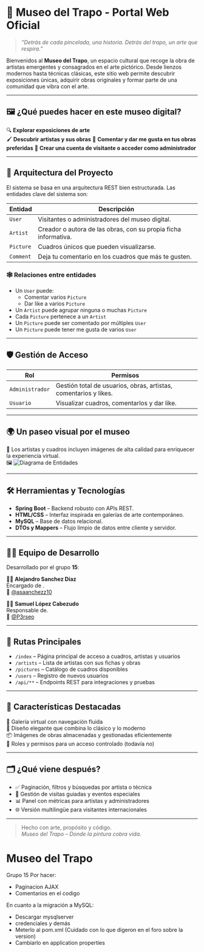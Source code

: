 # 🎨 Museo del Trapo - Portal Web Oficial

> _“Detrás de cada pincelada, una historia. Detrás del trapo, un arte que respira.”_

Bienvenidos al **Museo del Trapo**, un espacio cultural que recoge la obra de artistas emergentes y consagrados en el arte pictórico. Desde lienzos modernos hasta técnicas clásicas, este sitio web permite descubrir exposiciones únicas, adquirir obras originales y formar parte de una comunidad que vibra con el arte.

---

## 🖼️ ¿Qué puedes hacer en este museo digital?

🔍 **Explorar exposiciones de arte**  
🖌️ **Descubrir artistas y sus obras** 
🧾 **Comentar y dar me gusta en tus obras preferidas**
👤 **Crear una cuenta de visitante o acceder como administrador**

---

## 🧶 Arquitectura del Proyecto

El sistema se basa en una arquitectura REST bien estructurada. Las entidades clave del sistema son:

| Entidad        | Descripción                                                                 |
|----------------|-----------------------------------------------------------------------------|
| `User`         | Visitantes o administradores del museo digital.                             |
| `Artist`       | Creador o autora de las obras, con su propia ficha informativa.             |
| `Picture`      | Cuadros únicos que pueden visualizarse.                                     |
| `Comment`      | Deja tu comentario en los cuadros que más te gusten.                        |


### 🕸️ Relaciones entre entidades

- Un `User` puede:
  - Comentar varios `Picture`
  - Dar like a varios `Picture`
- Un `Artist` puede agrupar ninguna o muchas `Picture`
- Cada `Picture` pertenece a un `Artist`
- Un `Picture` puede ser comentado por múltiples `User`
- Un `Picture` puede tener me gusta de varios `User`

---

## 🛡️ Gestión de Acceso

| Rol              | Permisos                                                                  |
|------------------|--------------------------------------------------------------------------|
| `Administrador`  | Gestión total de usuarios, obras, artistas, comentarios y likes.         |
| `Usuario`        | Visualizar cuadros, comentarlos y dar like.                              |

---

## 🌍 Un paseo visual por el museo

📸 Los artistas y cuadros incluyen imágenes de alta calidad para enriquecer la experiencia virtual.  
🖼️ ![Diagrama de Entidades](entidades.png)

---

## 🛠️ Herramientas y Tecnologías

- **Spring Boot** – Backend robusto con APIs REST.
- **HTML/CSS** – Interfaz inspirada en galerías de arte contemporáneo.
- **MySQL** – Base de datos relacional.
- **DTOs y Mappers** – Flujo limpio de datos entre cliente y servidor.

---

## 👩‍🎨 Equipo de Desarrollo

Desarrollado por el grupo **15**:

👨‍💻 **Alejandro Sanchez Díaz**  
Encargado de .  
🔗 [@asaanchezz10](https://github.com/https://github.com/asaanchezz10)

👨‍🎨 **Samuel López Cabezudo**  
Responsable de.  
🔗 [@P3rseo](https://github.com/P3rseo)

---

## 🔗 Rutas Principales

- `/index` – Página principal de acceso a cuadros, artistas y usuarios
- `/artists` – Lista de artistas con sus fichas y obras
- `/pictures` – Catálogo de cuadros disponibles
- `/users` – Registro de nuevos usuarios
- `/api/**` – Endpoints REST para integraciones y pruebas

---

## 🌟 Características Destacadas

🎨 Galería virtual con navegación fluida  
🧵 Diseño elegante que combina lo clásico y lo moderno  
📦 Imágenes de obras almacenadas y gestionadas eficientemente  
🔐 Roles y permisos para un acceso controlado (todavía no)

---

## 🗂️ ¿Qué viene después?

- ✅ Paginación, filtros y búsquedas por artista o técnica
- 🚧 Gestión de visitas guiadas y eventos especiales
- 📊 Panel con métricas para artistas y administradores
- 🌐 Versión multilingüe para visitantes internacionales

---

> Hecho con arte, propósito y código.  
> _Museo del Trapo – Donde la pintura cobra vida._


# Museo del Trapo

Grupo 15
Por hacer:
- Paginacion AJAX
- Comentarios en el codigo

En cuanto a la migración a MySQL:
- Descargar mysqlserver
- credenciales y demás
- Meterlo al pom.xml (Cuidado con lo que digeron en el foro sobre la version)
- Cambiarlo en application properties
